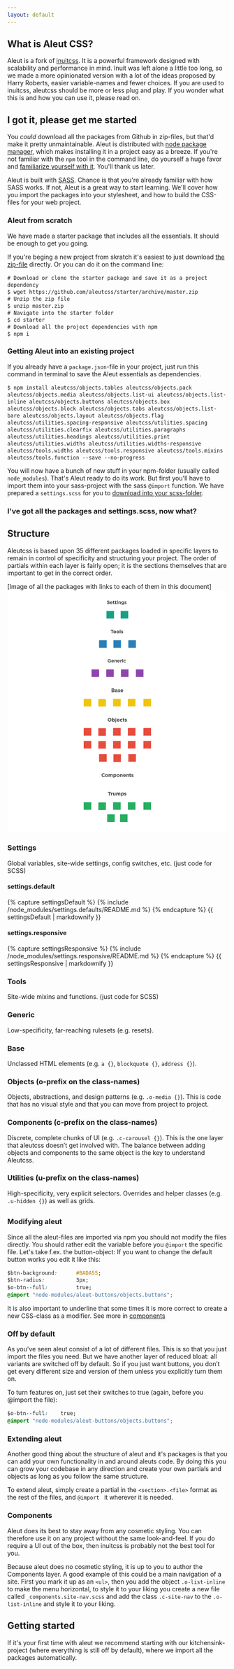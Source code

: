 ```yaml
---
layout: default
---
```


## What is Aleut CSS?
Aleut is a fork of [inuitcss](https://github.com/inuitcss). It is a powerful framework designed with scalability and performance in mind. Inuit was left alone a little too long, so we made a more opinionated version with a lot of the ideas proposed by Harry Roberts, easier variable-names and fewer choices. If you are used to inuitcss, aleutcss should be more or less plug and play. If you wonder what this is and how you can use it, please read on.

## I got it, please get me started

You _could_ download all the packages from Github in zip-files, but that'd make it pretty unmaintainable. Aleut is distributed with [node package manager](https://npmjs.com), which makes installing it in a project easy as a breeze. If you're not familiar with the `npm` tool in the command line, do yourself a huge favor and [familiarize yourself with it](https://docs.npmjs.com/getting-started/what-is-npm). You'll thank us later.

Aleut is built with [SASS](http://sass-lang.com/guide). Chance is that you're already familiar with how SASS works. If not, Aleut is a great way to start learning. We'll cover how you import the packages into your stylesheet, and how to build the CSS-files for your web project.

### Aleut from scratch

We have made a starter package that includes all the essentials. It should be enough to get you going.

If you're beging a new project from skratch it's easiest to just download [the zip-file](https://github.com/mhauken/start/archive/master.zip) directly. Or you can do it on the command line:

	# Download or clone the starter package and save it as a project dependency
	$ wget https://github.com/aleutcss/starter/archive/master.zip
	# Unzip the zip file
	$ unzip master.zip
	# Navigate into the starter folder
	$ cd starter
	# Download all the project dependencies with npm
	$ npm i

### Getting Aleut into an existing project

If you already have a `package.json`-file in your project, just run this command in terminal to save the Aleut essentials as dependencies.

	$ npm install aleutcss/objects.tables aleutcss/objects.pack aleutcss/objects.media aleutcss/objects.list-ui aleutcss/objects.list-inline aleutcss/objects.buttons aleutcss/objects.box aleutcss/objects.block aleutcss/objects.tabs aleutcss/objects.list-bare aleutcss/objects.layout aleutcss/objects.flag aleutcss/utilities.spacing-responsive aleutcss/utilities.spacing aleutcss/utilities.clearfix aleutcss/utilities.paragraphs aleutcss/utilities.headings aleutcss/utilities.print aleutcss/utilities.widths aleutcss/utilities.widths-responsive aleutcss/tools.widths aleutcss/tools.responsive aleutcss/tools.mixins aleutcss/tools.function --save --no-progress

You will now have a bunch of new stuff in your npm-folder (usually called `node_modules`). That's Aleut ready to do its work. But first you'll have to import them into your sass-project with the sass `@import` function. We have prepared a `settings.scss` for you to [download into your scss-folder][settingscsss].

### I've got all the packages and settings.scss, now what?









## Structure
Aleutcss is based upon 35 different packages loaded in specific layers to remain in control of specificity and structuring your project. The order of partials within each layer is fairly open; it is the sections themselves that are important to get in the correct order.

[Image of all the packages with links to each of them in this document]
<img src="public/overview.png">

### Settings
Global variables, site-wide settings, config switches, etc.
(just code for SCSS)

<h4 class="c-toggle u-bg-settings" data-toggle-next> settings.default</h4>
<article class="c-article" data-hide>
	{% capture settingsDefault %}
		{% include /node_modules/settings.defaults/README.md %}
		{% endcapture %}
	{{ settingsDefault | markdownify }}
</article>

<h4 class="c-toggle u-bg-settings" data-toggle-next> settings.responsive</h4>
<article class="c-article" data-hide>
	{% capture settingsResponsive %}
		{% include /node_modules/settings.responsive/README.md %}
		{% endcapture %}
	{{ settingsResponsive | markdownify }}
</article>

### Tools
Site-wide mixins and functions.
(just code for SCSS)

### Generic
Low-specificity, far-reaching rulesets (e.g. resets).

### Base
Unclassed HTML elements (e.g. `a {}`, `blockquote {}`, `address {}`).

### Objects (o-prefix on the class-names)
Objects, abstractions, and design patterns (e.g. `.o-media {}`).
This is code that has no visual style and that you can move from project to project.

### Components (c-prefix on the class-names)
Discrete, complete chunks of UI (e.g. `.c-carousel {}`). This is the one layer that aleutcss doesn’t get involved with. The balance between adding objects and components to the same object is the key to understand Aleutcss.

### Utilities (u-prefix on the class-names)
High-specificity, very explicit selectors. Overrides and helper classes (e.g. `.u-hidden {}`) as well as grids.

##

### Modifying aleut
Since all the aleut-files are imported via npm you should not modify the files directly. You should rather edit the variable before you `@import` the specific file. Let's take f.ex. the button-object: If you want to change the default button works you edit it like this:
```css
$btn-background:      #BADA55;
$btn-radius:          3px;
$o-btn--full:         true;
@import "node-modules/aleut-buttons/objects.buttons";
```

It is also important to underline that some times it is more correct to create a new CSS-class as a modifier. See more in [components]("#components")

### Off by default
As you've seen aleut consist of a lot of different files. This is so that you just import the files you need. But we have another layer of reduced bloat: all variants are switched off by default. So if you just want buttons, you don’t get every different size and version of them unless you explicitly turn them on.

To turn features on, just set their switches to true (again, before you @import the file):
```css
$o-btn--full:    true;
@import "node-modules/aleut-buttons/objects.buttons";
```

### Extending aleut
Another good thing about the structure of aleut and it's packages is that you can add your own functionality in and around aleuts code. By doing this you can grow your codebase in any direction and create your own partials and objects as long as you follow the same structure.

To extend aleut, simply create a partial in the `<section>.<file>` format as the rest of the files, and `@import ` it wherever it is needed.

### Components
Aleut does its best to stay away from any cosmetic styling. You can therefore use it on any project without the same look-and-feel. If you do require a UI out of the box, then inuitcss is probably not the best tool for you.

Because aleut does no cosmetic styling, it is up to you to author the Components layer. A good example of this could be a main navigation of a site. First you mark it up as an `<ul>`, then you add the object `.o-list-inline` to make the menu horizontal, to style it to your liking you create a new file called `_components.site-nav.scss` and add the class `.c-site-nav` to the `.o-list-inline` and style it to your liking.

## Getting started
If it's your first time with aleut we recommend starting with our kitchensink-project (where everything is still off by default), where we import all the packages automatically.

[settingscsss]: settings.scss-downloadlink
